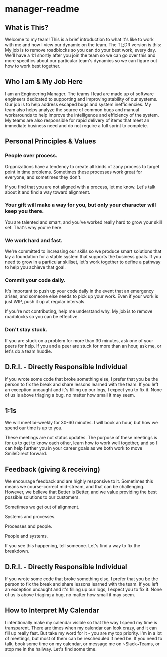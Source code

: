 # manager-readme

## What is This?
Welcome to my team! This is a brief introduction to what it's like to work with me and how I view our dynamic on the team. The TL;DR version is this: My job is to remove roadblocks so you can do your best work, every day. We'll have a 1:1 shortly after you join the team so we can go over this and more specifics about our particular team's dynamics so we can figure out how to work best together. 

## Who I am & My Job Here
I am an Engineering Manager. The teams I lead are made up of software engineers dedicated to supporting and improving stability of our systems. Our job is to help address escaped bugs and system inefficiencies. My team also helps analyze the source of common bugs and manual workarounds to help improve the intelligence and efficiency of the system. My teams are also responsible for rapid delivery of items that meet an immediate business need and do not require a full sprint to complete. 

## Personal Principles & Values

### People over process.
Organizations have a tendency to create all kinds of zany process to target point in time problems. Sometimes these processes work great for everyone, and sometimes they don't. 

If you find that you are not aligned with a process, let me know. Let's talk about it and find a way toward alignment.

### Your gift will make a way for you, but only your character will keep you there. 
You are talented and smart, and you've worked really hard to grow your skill set. That's why you're here. 

### We work hard and fast.
We're committed to increasing our skills so we produce smart solutions that lay a foundation for a stable system that supports the business goals. If you need to grow in a particular skillset, let's work together to define a pathway to help you achieve that goal.

### Commit your code daily. 
It's important to push up your code daily in the event that an emergency arises, and someone else needs to pick up your work. Even if your work is just WIP, push it up at regular intervals. 

If you're not contributing, help me understand why. My job is to remove roadblocks so you can be effective. 

### Don't stay stuck. 
If you are stuck on a problem for more than 30 minutes, ask one of your peers for help. If you and a peer are stuck for more than an hour, ask me, or let's do a team huddle. 

## D.R.I. - Directly Responsible Individual 
If you wrote some code that broke something else, I prefer that you be the person to fix the break and share lessons learned with the team. If you left an exception uncaught and it's filling up our logs, I expect you to fix it. None of us is above triaging a bug, no matter how small it may seem.

## 1:1s
We will meet bi-weekly for 30-60 minutes. I will book an hour, but how we spend our time is up to you.

These meetings are not status updates. The purpose of these meetings is for us to get to know each other, learn how to work well together, and so I can help further you in your career goals as we both work to move SmileDirect forward. 

## Feedback (giving & receiving)
We encourage feedback and are highly responsive to it. Sometimes this means we course-correct mid-stream, and that can be challenging. However, we believe that Better is Better, and we value providing the best possible solutions to our customers.

Sometimes we get out of alignment.

Systems and processes.

Processes and people.

People and systems.

If you see this happening, tell someone. Let's find a way to fix the breakdown.

## D.R.I. - Directly Responsible Individual 
If you wrote some code that broke something else, I prefer that you be the person to fix the break and share lessons learned with the team. If you left an exception uncaught and it's filling up our logs, I expect you to fix it. None of us is above triaging a bug, no matter how small it may seem.

## How to Interpret My Calendar 
I intentionally make my calendar visible so that the way I spend my time is transparent. There are times when my calendar can look crazy, and it can fill up really fast. But take my word for it - you are my top priority. I'm in a lot of meetings, but most of them can be rescheduled if need be. If you need to talk, book some time on my calendar, or message me on ~Slack~Teams, or stop me in the hallway. Let's find some time.



